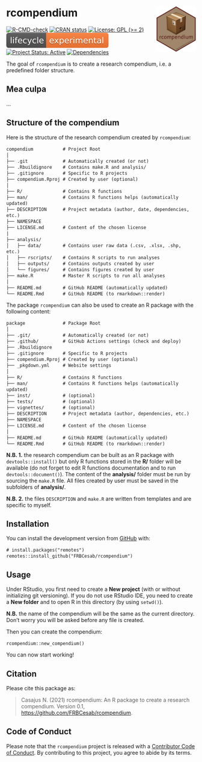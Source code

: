 # rcompendium <img src="man/figures/hexsticker.png" height="120" align="right"/>

<!-- badges: start -->

[![R-CMD-check](https://github.com/FRBCesab/rcompendium/workflows/R-CMD-check/badge.svg)](https://github.com/FRBCesab/rcompendium/actions)
[![CRAN
status](https://www.r-pkg.org/badges/version/rcompendium)](https://CRAN.R-project.org/package=rcompendium)
[![License: GPL (&gt;=
2)](https://img.shields.io/badge/License-GPL%20%28%3E%3D%202%29-blue.svg)](https://choosealicense.com/licenses/gpl-2.0)
[![LifeCycle](man/figures/lifecycle/lifecycle-experimental.svg)](https://lifecycle.r-lib.org/articles/stages.html#experimental)
[![Project Status:
Active](https://www.repostatus.org/badges/latest/active.svg)](https://www.repostatus.org/#active)
[![Dependencies](https://img.shields.io/badge/dependencies-15/80-red?style=flat)](#)
<!-- badges: end -->

The goal of `rcompendium` is to create a research compendium, i.e. a
predefined folder structure.

## Mea culpa

…

## Structure of the compendium

Here is the structure of the research compendium created by
`rcompendium`:

    compendium           # Project Root
    │
    ├── .git             # Automatically created (or not)
    ├── .Rbuildignore    # Contains make.R and analysis/
    ├── .gitignore       # Specific to R projects
    ├── compendium.Rproj # Created by user (optional)
    │
    ├── R/               # Contains R functions
    ├── man/             # Contains R functions helps (automatically updated)
    ├── DESCRIPTION      # Project metadata (author, date, dependencies, etc.)
    ├── NAMESPACE
    ├── LICENSE.md       # Content of the chosen license
    |
    ├── analysis/
    │   ├── data/        # Contains user raw data (.csv, .xlsx, .shp, etc.)
    │   ├── rscripts/    # Contains R scripts to run analyses
    │   ├── outputs/     # Contains outputs created by user
    │   └── figures/     # Contains figures created by user
    ├── make.R           # Master R scripts to run all analyses
    │
    ├── README.md        # GitHub README (automatically updated)
    └── README.Rmd       # GitHub README (to rmarkdown::render)

The package `rcompendium` can also be used to create an R package with
the following content:

    package              # Package Root
    │
    ├── .git/            # Automatically created (or not)
    ├── .github/         # GitHub Actions settings (check and deploy)
    ├── .Rbuildignore
    ├── .gitignore       # Specific to R projects
    ├── compendium.Rproj # Created by user (optional)
    ├── _pkgdown.yml     # Website settings
    │
    ├── R/               # Contains R functions
    ├── man/             # Contains R functions helps (automatically updated)
    ├── inst/            # (optional)
    ├── tests/           # (optional)
    ├── vignettes/       # (optional)
    ├── DESCRIPTION      # Project metadata (author, dependencies, etc.)
    ├── NAMESPACE
    ├── LICENSE.md       # Content of the chosen license
    │
    ├── README.md        # GitHub README (automatically updated)
    └── README.Rmd       # GitHub README (to rmarkdown::render)

**N.B. 1.** the research compendium can be built as an R package with
`devtools::install()` but only R functions stored in the **R/** folder
will be available (do not forget to edit R functions documentation and
to run `devtools::document()`). The content of the **analysis/** folder
must be run by sourcing the `make.R` file. All files created by user
must be saved in the subfolders of **analysis/**.

**N.B. 2.** the files `DESCRIPTION` and `make.R` are written from
templates and are specific to myself.

## Installation

You can install the development version from
[GitHub](https://github.com/) with:

    # install.packages("remotes")
    remotes::install_github("FRBCesab/rcompendium")

## Usage

Under RStudio, you first need to create a **New project** (with or
without initializing git versioning). If you do not use RStudio IDE, you
need to create a **New folder** and to open R in this directory (by
using `setwd()`).

**N.B.** the name of the compendium will be the same as the current
directory. Don’t worry you will be asked before any file is created.

Then you can create the compendium:

    rcompendium::new_compendium()

You can now start working!

## Citation

Please cite this package as:

> Casajus N. (2021) rcompendium: An R package to create a research
> compendium. Version 0.1, <https://github.com/FRBCesab/rcompendium>.

## Code of Conduct

Please note that the `rcompendium` project is released with a
[Contributor Code of
Conduct](https://contributor-covenant.org/version/2/0/CODE_OF_CONDUCT.html).
By contributing to this project, you agree to abide by its terms.
